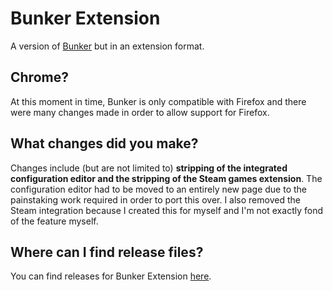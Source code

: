 # Bunker Extension
A version of [Bunker](https://github.com/pukmajster/bunker) but in an extension format.

## Chrome?
At this moment in time, Bunker is only compatible with Firefox and there were many changes made in order to allow support for Firefox. 

## What changes did you make?
Changes include (but are not limited to) **stripping of the integrated configuration editor and the stripping of the Steam games extension**. The configuration editor had to be moved to an entirely new page due to the painstaking work required in order to port this over. I also removed the Steam integration because I created this for myself and I'm not exactly fond of the feature myself.

## Where can I find release files?
You can find releases for Bunker Extension [here](https://ci.bean.codes/danny/bunker/-/releases).